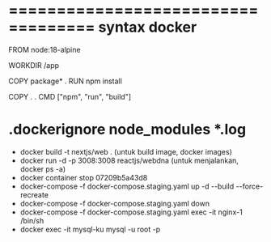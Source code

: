 ===================================
syntax docker
===================================
FROM node:18-alpine

WORKDIR /app

COPY package\* .
RUN npm install

COPY . .
CMD ["npm", "run", "build"]

.dockerignore
node_modules
\*.log
===================================
- docker build -t nextjs/web . (untuk build image, docker images)
- docker run -d -p 3008:3008 reactjs/webdna (untuk menjalankan, docker ps -a)
- docker container stop 07209b5a43d8
- docker-compose -f docker-compose.staging.yaml up -d --build --force-recreate
- docker-compose -f docker-compose.staging.yaml down
- docker-compose -f docker-compose.staging.yaml exec -it nginx-1 /bin/sh
- docker exec -it mysql-ku mysql -u root -p
